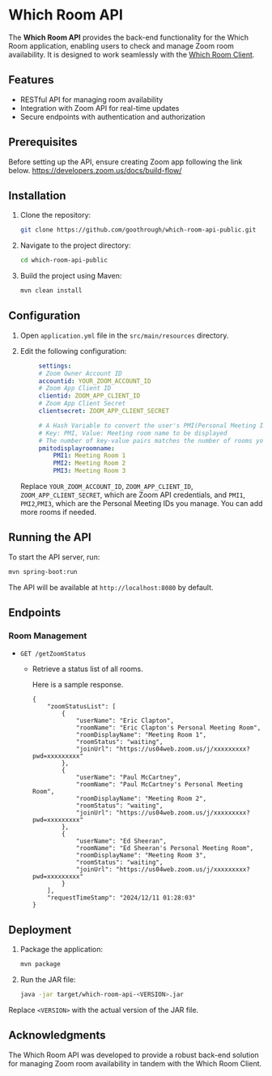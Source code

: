 # Which Room API

The **Which Room API** provides the back-end functionality for the Which Room application, enabling users to check and manage Zoom room availability. It is designed to work seamlessly with the [Which Room Client](https://github.com/goothrough/which-room-client-public).

## Features

- RESTful API for managing room availability
- Integration with Zoom API for real-time updates
- Secure endpoints with authentication and authorization

## Prerequisites

Before setting up the API, ensure creating Zoom app following the link below.
https://developers.zoom.us/docs/build-flow/

## Installation

1. Clone the repository:

   ```bash
   git clone https://github.com/goothrough/which-room-api-public.git
   ```

2. Navigate to the project directory:

   ```bash
   cd which-room-api-public
   ```

3. Build the project using Maven:

   ```bash
   mvn clean install
   ```

## Configuration

1. Open `application.yml` file in the `src/main/resources` directory.
2. Edit the following configuration:

   ```yml
        settings:
        # Zoom Owner Account ID
        accountid: YOUR_ZOOM_ACCOUNT_ID
        # Zoom App Client ID
        clientid: ZOOM_APP_CLIENT_ID
        # Zoom App Client Secret
        clientsecret: ZOOM_APP_CLIENT_SECRET

        # A Hash Variable to convert the user's PMI(Personal Meeting ID) to a display value.
        # Key: PMI, Value: Meeting room name to be displayed
        # The number of key-value pairs matches the number of rooms you manage. 
        pmitodisplayroomname: 
            PMI1: Meeting Room 1
            PMI2: Meeting Room 2
            PMI3: Meeting Room 3
   ```

   Replace `YOUR_ZOOM_ACCOUNT_ID`, `ZOOM_APP_CLIENT_ID`, `ZOOM_APP_CLIENT_SECRET`, which are Zoom API credentials, and `PMI1`, `PMI2`,`PMI3`, which are the Personal Meeting IDs you manage. You can add more rooms if needed.

## Running the API

To start the API server, run:

```bash
mvn spring-boot:run
```

The API will be available at `http://localhost:8080` by default.

## Endpoints

### Room Management

- `GET /getZoomStatus`
  - Retrieve a status list of all rooms.

    Here is a sample response.
    ```
    {
        "zoomStatusList": [
            {
                "userName": "Eric Clapton",
                "roomName": "Eric Clapton's Personal Meeting Room",
                "roomDisplayName": "Meeting Room 1",
                "roomStatus": "waiting",
                "joinUrl": "https://us04web.zoom.us/j/xxxxxxxxx?pwd=xxxxxxxxx"
            },
            {
                "userName": "Paul McCartney",
                "roomName": "Paul McCartney's Personal Meeting Room",
                "roomDisplayName": "Meeting Room 2",
                "roomStatus": "waiting",
                "joinUrl": "https://us04web.zoom.us/j/xxxxxxxxx?pwd=xxxxxxxxx"
            },
            {
                "userName": "Ed Sheeran",
                "roomName": "Ed Sheeran's Personal Meeting Room",
                "roomDisplayName": "Meeting Room 3",
                "roomStatus": "waiting",
                "joinUrl": "https://us04web.zoom.us/j/xxxxxxxxx?pwd=xxxxxxxxx"
            }
        ],
        "requestTimeStamp": "2024/12/11 01:28:03"
    }
    ```

## Deployment

1. Package the application:

   ```bash
   mvn package
   ```

2. Run the JAR file:

   ```bash
   java -jar target/which-room-api-<VERSION>.jar
   ```

Replace `<VERSION>` with the actual version of the JAR file.


## Acknowledgments

The Which Room API was developed to provide a robust back-end solution for managing Zoom room availability in tandem with the Which Room Client.
